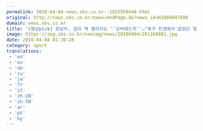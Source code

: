 ```yaml
---
permalink: 2018-04-04-news.sbs.co.kr--1825559448.html
original: http://news.sbs.co.kr/news/endPage.do?news_id=N1004697680
domain: news.sbs.co.kr
title: '[영상pick] 호날두, 입이 떡 벌어지는 ''오버헤드킥''…"축구 인생에서 없었던 일"'
image: https://img.sbs.co.kr/newimg/news/20180404/201168081.jpg
date: 2018-04-04 01:30:28
category: sport
translations: 
 - 'en'
 - 'es'
 - 'de'
 - 'ru'
 - 'ja'
 - 'fr'
 - 'it'
 - 'zh-CN'
 - 'zh-TW'
 - 'ar'
 - 'pt'
 - 'hy'
---
```


